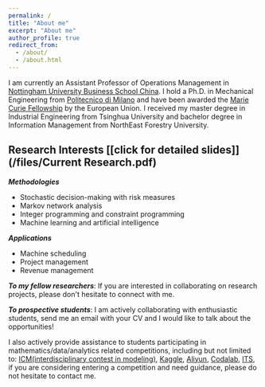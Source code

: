 ```yaml
---
permalink: /
title: "About me"
excerpt: "About me"
author_profile: true
redirect_from: 
  - /about/
  - /about.html
---
```



I am currently an Assistant Professor of Operations Management in [Nottingham University Business School China](https://www.nottingham.edu.cn/en/business/home.aspx). 
I hold a Ph.D. in Mechanical Engineering from [Politecnico di Milano](https://www.polimi.it/en) and have been awarded the [Marie Curie Fellowship](https://www.digiman4-0.mek.dtu.dk/About-us/Who-are-we/ESRs) by the European Union. I received my master degree in Industrial Engineering from Tsinghua University and bachelor degree in Information Management from NorthEast Forestry University.

## Research Interests [\[click for detailed slides\]](/files/Current Research.pdf) 

***Methodologies***

* Stochastic decision-making with risk measures 
* Markov network analysis
* Integer programming and constraint programming
* Machine learning and artificial intelligence


***Applications***
* Machine scheduling
* Project management
* Revenue management





***To my fellow researchers***: If you are interested in collaborating on research projects, please don't hesitate to connect with me.

***To prospective students***: I am actively collaborating with enthusiastic students, send me an email with your CV and I would like to talk about the opportunities!

I also actively provide assistance to students participating in mathematics/data/analytics related competitions, including but not limited to: [ICM(interdisciplinary contest in modeling)](https://www.comap.com/contests/mcm-icm), 
[Kaggle](https://www.kaggle.com/), [Aliyun](https://tianchi.aliyun.com/competition/activeList), [Codalab](https://codalab.lisn.upsaclay.fr/competitions/), [ITS](http://uoptimax.com.cn/competition/ITS), if you are considering entering a competition and need guidance, please do not hesitate to contact me.
